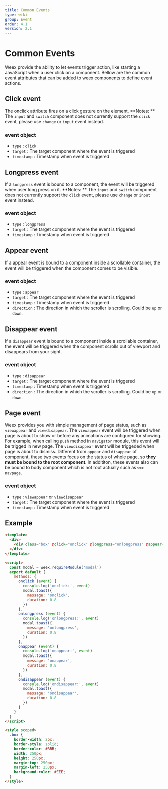 ```yaml
---
title: Common Events
type: wiki
group: Event
order: 4.1
version: 2.1
---
```


# Common Events

Weex provide the ability to let events trigger action, like starting a JavaScript when a user click on a component. Bellow are the common event attributes that can be added to weex components to define event actions.

## Click event

The onclick attribute fires on a click gesture on the element.
**Notes: ** The `input` and `switch` component does not currently support the `click` event, please use `change` or `input` event instead.

### event object

- `type` : `click`
- `target` : The target component where the event is triggered
- `timestamp` : Timestamp when event is triggered

## Longpress event

If a `longpress` event is bound to a component, the event will be triggered when user long press on it.
**Notes: ** The `input` and `switch` component does not currently support the `click` event, please use `change` or `input` event instead.

### event object

- `type` : `longpress`
- `target` : The target component where the event is triggered
- `timestamp` : Timestamp when event is triggered

## Appear event

If a appear event is bound to a component inside a scrollable container, the event will be triggered when the component comes to be visible.

### event object

- `type` : `appear`
- `target` : The target component where the event is triggered
- `timestamp` : Timestamp when event is triggered
- `direction` : The direction in which the scroller is scrolling. Could be `up` or `down`.

## Disappear event

If a `disappear` event is bound to a component inside a scrollable container, the event will be triggered when the component scrolls out of viewport and disappears from your sight.

### event object

- `type` : `disappear`
- `target` : The target component where the event is triggered
- `timestamp` : Timestamp when event is triggered
- `direction` : The direction in which the scroller is scrolling. Could be `up` or `down`.

## Page event

Weex provides you with simple management of page status, such as `viewappear` and `viewdisappear`.
The `viewappear` event will be triggered when page is about to show or before any animations are configured for showing. For example, when calling `push` method in `navigator` module, this event will be trigged in new page.
The `viewdisappear` event will be triggeded when page is about to dismiss.
Different from `appear` and `disappear` of component, these two events focus on the status of whole page, so **they must be bound to the root component**.
In addititon, these events also can be bound to body component which is not root actually such as `wxc-navpage`.

### event object

- `type` : `viewappear` or `viewdisappear`
- `target` : The target component where the event is triggered
- `timestamp` : Timestamp when event is triggered


## Example

```html
<template>
  <div>
    <div class="box" @click="onclick" @longpress="onlongpress" @appear="onappear"  @disappear="ondisappear"></div>
  </div>
</template>

<script>
  const modal = weex.requireModule('modal')
  export default {
    methods: {
      onclick (event) {
        console.log('onclick:', event)
        modal.toast({
          message: 'onclick',
          duration: 0.8
        })
      },
      onlongpress (event) {
        console.log('onlongpress:', event)
        modal.toast({
          message: 'onlongpress',
          duration: 0.8
        })
      },
      onappear (event) {
        console.log('onappear:', event)
        modal.toast({
          message: 'onappear',
          duration: 0.8
        })
      },
      ondisappear (event) {
        console.log('ondisappear:', event)
        modal.toast({
          message: 'ondisappear',
          duration: 0.8
        })
      }
    }
  }
</script>

<style scoped>
  .box {
    border-width: 2px;
    border-style: solid;
    border-color: #BBB;
    width: 250px;
    height: 250px;
    margin-top: 250px;
    margin-left: 250px;
    background-color: #EEE;
  }
</style>
```

